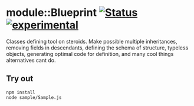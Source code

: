 
# module::Blueprint [![Status](https://github.com/Wandalen/wBlueprint/workflows/Test/badge.svg)](https://github.com/Wandalen/wBlueprint/actions?query=workflow%3ATest) [![experimental](https://img.shields.io/badge/stability-experimental-orange.svg)](https://github.com/emersion/stability-badges#experimental)

Classes defining tool on steroids. Make possible multiple inheritances, removing fields in descendants, defining the schema of structure, typeless objects, generating optimal code for definition, and many cool things alternatives cant do.

## Try out
```
npm install
node sample/Sample.js
```
